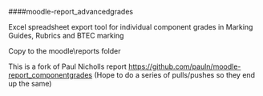 ####moodle-report_advancedgrades


Excel spreadsheet export tool for individual component grades in Marking Guides, Rubrics and BTEC marking

Copy to the moodle\reports folder

This is a fork of Paul Nicholls report
https://github.com/pauln/moodle-report_componentgrades
(Hope to do a series of pulls/pushes so they end up the same)
